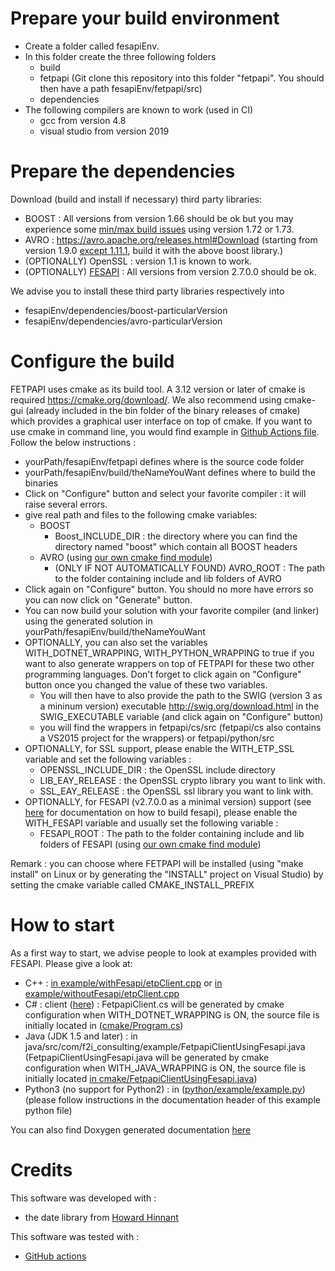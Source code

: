 
# Prepare your build environment
 - Create a folder called fesapiEnv.
 - In this folder create the three following folders
	 - build
	 - fetpapi (Git clone this repository into this folder "fetpapi". You should then have a path fesapiEnv/fetpapi/src)
	 - dependencies 
  - The following compilers are known to work (used in CI)
    - gcc from version 4.8
	- visual studio from version 2019
# Prepare the dependencies
Download (build and install if necessary) third party libraries:
- BOOST : All versions from version 1.66 should be ok but you may experience some [min/max build issues](https://github.com/boostorg/beast/issues/1980) using version 1.72 or 1.73.
- AVRO : https://avro.apache.org/releases.html#Download (starting from version 1.9.0 [except 1.11.1](https://issues.apache.org/jira/browse/AVRO-3601), build it with the above boost library.)
- (OPTIONALLY) OpenSSL : version 1.1 is known to work.
- (OPTIONALLY) [FESAPI](https://github.com/F2I-Consulting/fesapi/releases) : All versions from version 2.7.0.0 should be ok.

We advise you to install these third party libraries respectively into
- fesapiEnv/dependencies/boost-particularVersion
- fesapiEnv/dependencies/avro-particularVersion
# Configure the build
FETPAPI uses cmake as its build tool. A 3.12 version or later of cmake is required https://cmake.org/download/. We also recommend using cmake-gui (already included in the bin folder of the binary releases of cmake) which provides a graphical user interface on top of cmake. If you want to use cmake in command line, you would find example in [Github Actions file](./.github/workflows/github-actions.yml). Follow the below instructions :

- yourPath/fesapiEnv/fetpapi defines where is the source code folder
- yourPath/fesapiEnv/build/theNameYouWant defines where to build the binaries
- Click on "Configure" button and select your favorite compiler : it will raise several errors.
- give real path and files to the following cmake variables:
	- BOOST
		- Boost_INCLUDE_DIR : the directory where you can find the directory named "boost" which contain all BOOST headers
	- AVRO (using [our own cmake find module](./cmake/modules/FindAVRO.cmake))
		- (ONLY IF NOT AUTOMATICALLY FOUND) AVRO_ROOT : The path to the folder containing include and lib folders of AVRO
- Click again on "Configure" button. You should no more have errors so you can now click on "Generate" button.
- You can now build your solution with your favorite compiler (and linker) using the generated solution in yourPath/fesapiEnv/build/theNameYouWant
- OPTIONALLY, you can also set the variables WITH_DOTNET_WRAPPING, WITH_PYTHON_WRAPPING to true if you want to also generate wrappers on top of FETPAPI for these two other programming languages. Don't forget to click again on "Configure" button once you changed the value of these two variables.
	- You will then have to also provide the path to the SWIG (version 3 as a mininum version) executable http://swig.org/download.html in the SWIG_EXECUTABLE variable (and click again on "Configure" button)
	- you will find the wrappers in fetpapi/cs/src (fetpapi/cs also contains a VS2015 project for the wrappers) or fetpapi/python/src
- OPTIONALLY, for SSL support, please enable the WITH_ETP_SSL variable and set the following variables :
	- OPENSSL_INCLUDE_DIR : the OpenSSL include directory
	- LIB_EAY_RELEASE : the OpenSSL crypto library you want to link with.
	- SSL_EAY_RELEASE : the OpenSSL ssl library you want to link with. 
- OPTIONALLY, for FESAPI (v2.7.0.0 as a minimal version) support (see [here](https://github.com/F2I-Consulting/fesapi) for documentation on how to build fesapi), please enable the WITH_FESAPI variable and usually set the following variable :
	- FESAPI_ROOT : The path to the folder containing include and lib folders of FESAPI (using [our own cmake find module](./cmake/modules/FindFESAPI.cmake))

Remark : you can choose where FETPAPI will be installed (using "make install" on Linux or by generating the "INSTALL" project on Visual Studio) by setting the cmake variable called CMAKE_INSTALL_PREFIX
# How to start
As a first way to start, we advise people to look at examples provided with FESAPI. Please give a look at:
- C++ : [in example/withFesapi/etpClient.cpp](./example/withFesapi/etpClient.cpp) or [in example/withoutFesapi/etpClient.cpp](./example/withoutFesapi/etpClient.cpp)
- C# : client ([here](https://github.com/F2I-Consulting/fetpapiClient/tree/main/cs)) : FetpapiClient.cs will be generated by cmake configuration when WITH_DOTNET_WRAPPING is ON, the source file is initially located in ([cmake/Program.cs](https://github.com/F2I-Consulting/fetpapiClient/blob/main/cmake/FetpapiClient.cs.in))
- Java (JDK 1.5 and later) : in java/src/com/f2i_consulting/example/FetpapiClientUsingFesapi.java (FetpapiClientUsingFesapi.java will be generated by cmake configuration when WITH_JAVA_WRAPPING is ON, the source file is initially located [in cmake/FetpapiClientUsingFesapi.java](./cmake/FetpapiClientUsingFesapi.java))
- Python3 (no support for Python2) : in ([python/example/example.py](https://github.com/F2I-Consulting/fetpapiClient/tree/main/python/src/etp_client_example.py)) (please follow instructions in the documentation header of this example python file)

You can also find Doxygen generated documentation [here](https://f2i-consulting.com/fetpapi/doxygen/)

# Credits
This software was developed with :
- the date library from [Howard Hinnant](https://github.com/HowardHinnant/date)

This software was tested with :
- [GitHub actions](https://github.com/features/actions)

